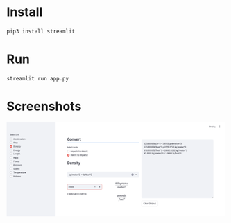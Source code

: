 # Install

```sh
pip3 install streamlit
```

# Run

```sh
streamlit run app.py
```

# Screenshots

![screenshot-01](./Screenshot-01.png)